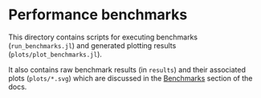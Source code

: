 # Performance benchmarks

This directory contains scripts for executing benchmarks (`run_benchmarks.jl`)
and generated plotting results (`plots/plot_benchmarks.jl`).

It also contains raw benchmark results (in `results`) and their associated
plots (`plots/*.svg`) which are discussed in the
[Benchmarks](https://jipolanco.github.io/NonuniformFFTs.jl/dev/benchmarks/)
section of the docs.
